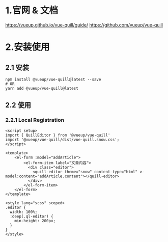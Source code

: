 # 1.官网 & 文档
https://vueup.github.io/vue-quill/guide/
https://github.com/vueup/vue-quill

# 2.安装使用
## 2.1 安装
```
npm install @vueup/vue-quill@latest --save
# OR
yarn add @vueup/vue-quill@latest
```

## 2.2 使用
### 2.2.1 Local Registration
```
<script setup>
import { QuillEditor } from '@vueup/vue-quill'
import '@vueup/vue-quill/dist/vue-quill.snow.css';
</script>

<template>
    <el-form :model="addArticle">
        <el-form-item label="文章内容">
          <div class="editor">
            <quill-editor theme="snow" content-type="html" v-model:content="addArticle.content"></quill-editor>
          </div>
        </el-form-item>
    </el-form>
</template>

<style lang="scss" scoped>
.editor {
  width: 100%;
  :deep(.ql-editor) {
    min-height: 200px;
  }
}
</style>
    
```